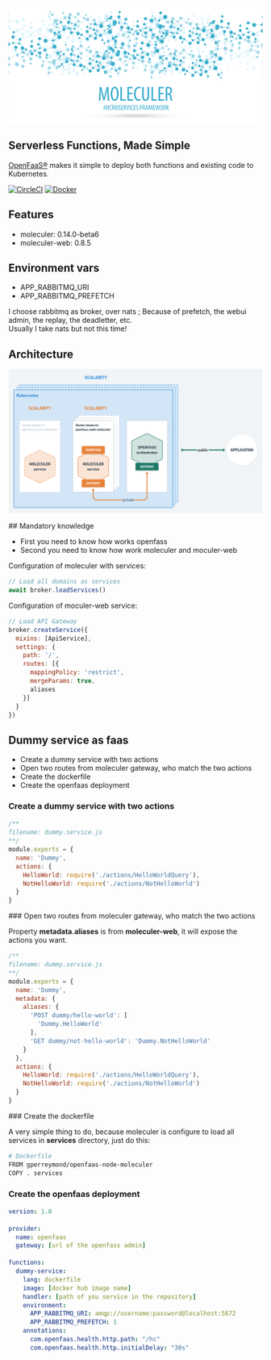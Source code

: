 [![Moleculer logo](./banner-moleculer.png)](https://moleculer.services/)

## Serverless Functions, Made Simple

[OpenFaaS®](https://www.openfaas.com/) makes it simple to deploy both functions and existing code to Kubernetes.

[![CircleCI](https://circleci.com/gh/gperreymond/openfaas-template-node-moleculer.svg?style=shield)](https://circleci.com/gh/gperreymond/openfaas-template-node-moleculer) [![Docker](https://img.shields.io/badge/docker-ready-blue)](https://hub.docker.com/repository/docker/gperreymond/openfaas-node-moleculer)

## Features

* moleculer: 0.14.0-beta6
* moleculer-web: 0.8.5

## Environment vars

* APP_RABBITMQ_URI
* APP_RABBITMQ_PREFETCH

I choose rabbitmq as broker, over nats ; Because of prefetch, the webui admin, the replay, the deadletter, etc.  
Usually I take nats but not this time!

## Architecture

![Global schema](./global-schema.png)

## Mandatory knowledge

* First you need to know how works openfass
* Second you need to know how work moleculer and moculer-web

Configuration of moleculer with services:

```js
// Load all domains as services
await broker.loadServices()
```

Configuration of moculer-web service:

```js
// Load API Gateway
broker.createService({
  mixins: [ApiService],
  settings: {
    path: '/',
    routes: [{
      mappingPolicy: 'restrict',
      mergeParams: true,
      aliases
    }]
  }
})
```

## Dummy service as faas

* Create a dummy service with two actions
* Open two routes from moleculer gateway, who match the two actions
* Create the dockerfile
* Create the openfaas deployment

### Create a dummy service with two actions


```js
/**
filename: dummy.service.js
**/
module.exports = {
  name: 'Dummy',
  actions: {
    HelloWorld: require('./actions/HelloWorldQuery'),
    NotHelloWorld: require('./actions/NotHelloWorld')
  }
}
```

### Open two routes from moleculer gateway, who match the two actions

Property __metadata.aliases__ is from __moleculer-web__, it will expose the actions you want.


```js
/**
filename: dummy.service.js
**/
module.exports = {
  name: 'Dummy',
  metadata: {
    aliases: {
      'POST dummy/hello-world': [
        'Dummy.HelloWorld'
      ],
      'GET dummy/not-hello-world': 'Dummy.NotHelloWorld'
    }
  },
  actions: {
    HelloWorld: require('./actions/HelloWorldQuery'),
    NotHelloWorld: require('./actions/NotHelloWorld')
  }
}
```

### Create the dockerfile

A very simple thing to do, because moleculer is configure to load all services in __services__ directory, just do this:

```sh
# Dockerfile
FROM gperreymond/openfaas-node-moleculer
COPY . services
```

### Create the openfaas deployment

```yaml
version: 1.0

provider:
  name: openfaas
  gateway: [url of the openfass admin]

functions:
  dummy-service:
    lang: dockerfile
    image: [docker hub image name]
    handler: [path of you service in the repository]
    environment:
      APP_RABBITMQ_URI: amqp://username:password@localhost:5672
      APP_RABBITMQ_PREFETCH: 1
    annotations:
      com.openfaas.health.http.path: "/hc"
      com.openfaas.health.http.initialDelay: "30s"
```
